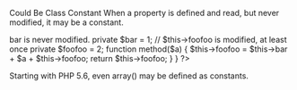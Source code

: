 Could Be Class Constant
When a property is defined and read, but never modified, it may be a constant. 

<?php

class foo {
    // $this->bar is never modified. 
    private $bar = 1;
    
    // $this->foofoo is modified, at least once
    private $foofoo = 2;
    
    function method($a) {
        $this->foofoo = $this->bar + $a + $this->foofoo;
        
        return $this->foofoo;
    }
    
}

?>

Starting with PHP 5.6, even array() may be defined as constants. 